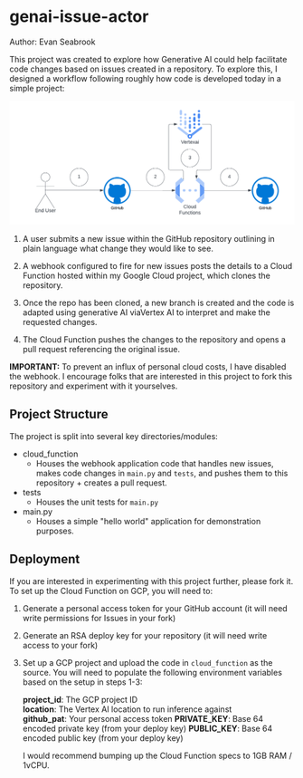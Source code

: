 # genai-issue-actor
Author: Evan Seabrook

This project was created to explore how Generative AI could help facilitate code changes based on issues created in a repository. To explore this, I designed a workflow following roughly how code is developed today in a simple project:

![image](./assets/genai_gh_workflow.png)
1. A user submits a new issue within the GitHub repository outlining in plain language what change they would like to see. 

2. A webhook configured to fire for new issues posts the details to a Cloud Function hosted within my Google Cloud project, which clones the repository. 

3. Once the repo has been cloned, a new branch is created and the code is adapted using generative AI viaVertex AI to interpret and make the requested changes. 

4. The Cloud Function pushes the changes to the repository and opens a pull request referencing the original issue. 

**IMPORTANT:** To prevent an influx of personal cloud costs, I have disabled the webhook. I encourage folks that are interested in this project to fork this repository and experiment with it yourselves.

## Project Structure
The project is split into several key directories/modules:
 - cloud_function
   - Houses the webhook application code that handles new issues, makes code changes in `main.py` and `tests`, and pushes them to this repository + creates a pull request.
 - tests
   - Houses the unit tests for `main.py`
 - main.py
   - Houses a simple "hello world" application for demonstration purposes.

## Deployment
If you are interested in experimenting with this project further, please fork it. To set up the Cloud Function on GCP, you will need to:
1. Generate a personal access token for your GitHub account (it will need write permissions for Issues in your fork)
2. Generate an RSA deploy key for your repository (it will need write access to your fork)
3. Set up a GCP project and upload the code in `cloud_function` as the source. You will need to populate the following environment variables based on the setup in steps 1-3:  

    **project_id**: The GCP project ID  
    **location**: The Vertex AI location to run inference against  
    **github_pat**: Your personal access token
    **PRIVATE_KEY**: Base 64 encoded private key (from your deploy key)
    **PUBLIC_KEY**: Base 64 encoded public key (from your deploy key)  

    I would recommend bumping up the Cloud Function specs to 1GB RAM / 1vCPU.

